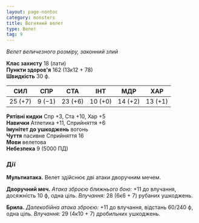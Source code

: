 ```yaml
---
layout: page-nontoc
category: monsters
title: Вогняний велет
type: Велет
tag: 9
---
```


_Велет величезного розміру, законний злий_  

**Клас захисту** 18 (лати)    
**Пункти здоров'я** 162 (13к12 + 78)    
**Швидкість** 30 ф.  

| СИЛ     | СПР    | СТА     | ІНТ     | МДР     | ХАР     |
| ------- | ------ | ------- | ------- | ------- | ------- |
| 25 (+7) | 9 (−1) | 23 (+6) | 10 (+0) | 14 (+2) | 13 (+1) |

**Рятівні кидки** Спр +3, Ста +10, Хар +5    
**Навички** Атлетика +11, Сприйняття +6    
**Імунітет до ушкоджень** вогонь    
**Чуття** пасивне Сприйняття 16    
**Мови** велетова    
**Небезпека** 9 (5000 ПД)  

### Дії
**Мультиатака.** Велет здійснює дві атаки дворучним мечем.    

**Дворучний меч.** _Атака зброєю ближнього бою:_ +11 до влучання, досяжність 10 ф, одна ціль. _Влучання:_ 28 (6к6 + 7) рубаних ушкоджень.    

**Брила.** _Далекобійна атака зброєю:_ +11 до влучання, відстань 60/240 ф, одна ціль. _Влучання:_ 29 (4к10 + 7) дробильних ушкоджень.

